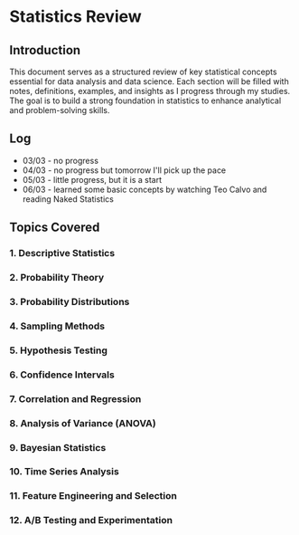 # Statistics Review

## Introduction
This document serves as a structured review of key statistical concepts essential for data analysis and data science. Each section will be filled with notes, definitions, examples, and insights as I progress through my studies. The goal is to build a strong foundation in statistics to enhance analytical and problem-solving skills.

## Log
- 03/03 - no progress
- 04/03 - no progress but tomorrow I'll pick up the pace
- 05/03 - little progress, but it is a start
- 06/03 - learned some basic concepts by watching Teo Calvo and reading Naked Statistics

## Topics Covered

### 1. Descriptive Statistics
### 2. Probability Theory
### 3. Probability Distributions
### 4. Sampling Methods
### 5. Hypothesis Testing
### 6. Confidence Intervals
### 7. Correlation and Regression
### 8. Analysis of Variance (ANOVA)
### 9. Bayesian Statistics
### 10. Time Series Analysis
### 11. Feature Engineering and Selection
### 12. A/B Testing and Experimentation
